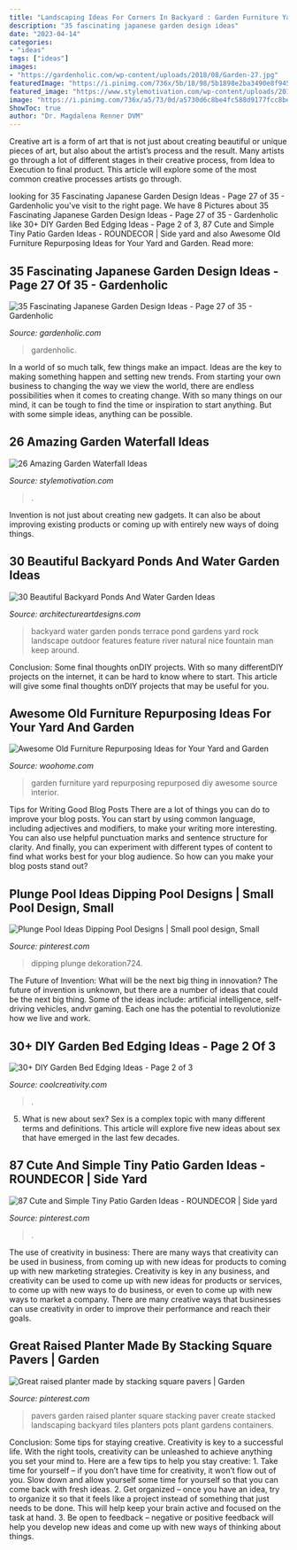 ```yaml
---
title: "Landscaping Ideas For Corners In Backyard : Garden Furniture Yard Repurposing Repurposed Diy Awesome Source Interior"
description: "35 fascinating japanese garden design ideas"
date: "2023-04-14"
categories:
- "ideas"
tags: ["ideas"]
images:
- "https://gardenholic.com/wp-content/uploads/2018/08/Garden-27.jpg"
featuredImage: "https://i.pinimg.com/736x/5b/18/98/5b1898e2ba3490e8f945a7852485ef7a--garden-tiles-garden-art.jpg"
featured_image: "https://www.stylemotivation.com/wp-content/uploads/2013/09/garden-waterfalls-17.jpg"
image: "https://i.pinimg.com/736x/a5/73/0d/a5730d6c8be4fc588d9177fcc8be5485.jpg"
ShowToc: true
author: "Dr. Magdalena Renner DVM"
---
```



Creative art is a form of art that is not just about creating beautiful or unique pieces of art, but also about the artist’s process and the result. Many artists go through a lot of different stages in their creative process, from Idea to Execution to final product. This article will explore some of the most common creative processes artists go through.

	

		
looking for 35 Fascinating Japanese Garden Design Ideas - Page 27 of 35 - Gardenholic you've visit to the right page. We have 8 Pictures about 35 Fascinating Japanese Garden Design Ideas - Page 27 of 35 - Gardenholic like 30+ DIY Garden Bed Edging Ideas - Page 2 of 3, 87 Cute and Simple Tiny Patio Garden Ideas - ROUNDECOR | Side yard and also Awesome Old Furniture Repurposing Ideas for Your Yard and Garden. Read more:
		
    
## 35 Fascinating Japanese Garden Design Ideas - Page 27 Of 35 - Gardenholic

<img loading=lazy src="https://gardenholic.com/wp-content/uploads/2018/08/Garden-27.jpg" onerror="this.onerror=null;this.src='https://tse1.mm.bing.net/th?id=OIP.taRBfOa1-9LnJSNcgf0CNgHaLI&amp;pid=15.1';" alt="35 Fascinating Japanese Garden Design Ideas - Page 27 of 35 - Gardenholic">

_Source: gardenholic.com_

>gardenholic. 

	

In a world of so much talk, few things make an impact. Ideas are the key to making something happen and setting new trends. From starting your own business to changing the way we view the world, there are endless possibilities when it comes to creating change. With so many things on our mind, it can be tough to find the time or inspiration to start anything. But with some simple ideas, anything can be possible.

    
## 26 Amazing Garden Waterfall Ideas

<img loading=lazy src="https://www.stylemotivation.com/wp-content/uploads/2013/09/garden-waterfalls-17.jpg" onerror="this.onerror=null;this.src='https://tse3.mm.bing.net/th?id=OIP.HtoTmFYg0QGHYXzC0Z6ddQHaKD&amp;pid=15.1';" alt="26 Amazing Garden Waterfall Ideas">

_Source: stylemotivation.com_

>. 

	

Invention is not just about creating new gadgets. It can also be about improving existing products or coming up with entirely new ways of doing things.

    
## 30 Beautiful Backyard Ponds And Water Garden Ideas

<img loading=lazy src="http://www.architectureartdesigns.com/wp-content/uploads/2013/04/Backyard-ArchitectureArtDesigns-20.jpg" onerror="this.onerror=null;this.src='https://tse2.mm.bing.net/th?id=OIP.aGiHQbX2bM25ZrIfX0nmgwHaLH&amp;pid=15.1';" alt="30 Beautiful Backyard Ponds And Water Garden Ideas">

_Source: architectureartdesigns.com_

>backyard water garden ponds terrace pond gardens yard rock landscape outdoor features feature river natural nice fountain man keep around. 

	

Conclusion: Some final thoughts onDIY projects.
With so many differentDIY projects on the internet, it can be hard to know where to start. This article will give some final thoughts onDIY projects that may be useful for you.

    
## Awesome Old Furniture Repurposing Ideas For Your Yard And Garden

<img loading=lazy src="https://www.woohome.com/wp-content/uploads/2016/02/repurposed-furniture-garden-yard-11.jpg" onerror="this.onerror=null;this.src='https://tse3.mm.bing.net/th?id=OIP.YZrXMtmdME8Tlte4CfZuogHaLH&amp;pid=15.1';" alt="Awesome Old Furniture Repurposing Ideas for Your Yard and Garden">

_Source: woohome.com_

>garden furniture yard repurposing repurposed diy awesome source interior. 

	

Tips for Writing Good Blog Posts
There are a lot of things you can do to improve your blog posts. You can start by using common language, including adjectives and modifiers, to make your writing more interesting. You can also use helpful punctuation marks and sentence structure for clarity. And finally, you can experiment with different types of content to find what works best for your blog audience. So how can you make your blog posts stand out?

    
## Plunge Pool Ideas Dipping Pool Designs | Small Pool Design, Small

<img loading=lazy src="https://i.pinimg.com/736x/a5/73/0d/a5730d6c8be4fc588d9177fcc8be5485.jpg" onerror="this.onerror=null;this.src='https://tse1.mm.bing.net/th?id=OIP.3-Lea-h0LVV2xMhxcSTJ_gHaLM&amp;pid=15.1';" alt="Plunge Pool Ideas Dipping Pool Designs | Small pool design, Small">

_Source: pinterest.com_

>dipping plunge dekoration724. 

	

The Future of Invention: What will be the next big thing in innovation?
The future of invention is unknown, but there are a number of ideas that could be the next big thing. Some of the ideas include: artificial intelligence, self-driving vehicles, andvr gaming. Each one has the potential to revolutionize how we live and work.

    
## 30+ DIY Garden Bed Edging Ideas - Page 2 Of 3

<img loading=lazy src="https://coolcreativity.com/wp-content/uploads/2016/05/Garden-Bed-Edging-Ideas-Woohome-18.jpg" onerror="this.onerror=null;this.src='https://tse1.mm.bing.net/th?id=OIP.p4melmFl-82NCFM8XRtjTAHaNK&amp;pid=15.1';" alt="30+ DIY Garden Bed Edging Ideas - Page 2 of 3">

_Source: coolcreativity.com_

>. 

	

5. What is new about sex?
Sex is a complex topic with many different terms and definitions. This article will explore five new ideas about sex that have emerged in the last few decades.

    
## 87 Cute And Simple Tiny Patio Garden Ideas - ROUNDECOR | Side Yard

<img loading=lazy src="https://i.pinimg.com/736x/9a/e4/96/9ae496db463affd52cf153ec06ead05b.jpg" onerror="this.onerror=null;this.src='https://tse4.mm.bing.net/th?id=OIP.bJyr-1HjK8lCVHJ0bO7ylQHaKz&amp;pid=15.1';" alt="87 Cute and Simple Tiny Patio Garden Ideas - ROUNDECOR | Side yard">

_Source: pinterest.com_

>. 

	

The use of creativity in business: There are many ways that creativity can be used in business, from coming up with new ideas for products to coming up with new marketing strategies.
Creativity is key in any business, and creativity can be used to come up with new ideas for products or services, to come up with new ways to do business, or even to come up with new ways to market a company. There are many creative ways that businesses can use creativity in order to improve their performance and reach their goals.

    
## Great Raised Planter Made By Stacking Square Pavers | Garden

<img loading=lazy src="https://i.pinimg.com/736x/5b/18/98/5b1898e2ba3490e8f945a7852485ef7a--garden-tiles-garden-art.jpg" onerror="this.onerror=null;this.src='https://tse1.mm.bing.net/th?id=OIP._n-3Ws6n-lvawsqa1Wi9fgHaJ3&amp;pid=15.1';" alt="Great raised planter made by stacking square pavers | Garden">

_Source: pinterest.com_

>pavers garden raised planter square stacking paver create stacked landscaping backyard tiles planters pots plant gardens containers. 

	

Conclusion: Some tips for staying creative.
Creativity is key to a successful life. With the right tools, creativity can be unleashed to achieve anything you set your mind to. Here are a few tips to help you stay creative: 1. Take time for yourself – if you don’t have time for creativity, it won’t flow out of you. Slow down and allow yourself some time for yourself so that you can come back with fresh ideas. 2. Get organized – once you have an idea, try to organize it so that it feels like a project instead of something that just needs to be done. This will help keep your brain active and focused on the task at hand. 3. Be open to feedback – negative or positive feedback will help you develop new ideas and come up with new ways of thinking about things.
